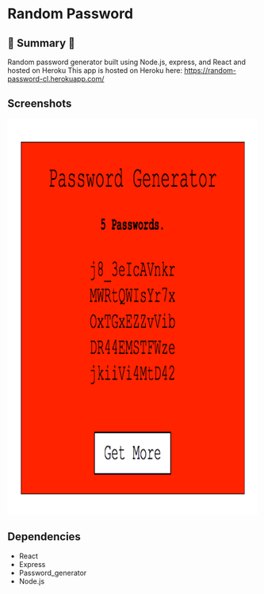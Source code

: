 # Random Password

## :round_pushpin: Summary :round_pushpin:

Random password generator built using Node.js, express, and React and hosted on Heroku
This app is hosted on Heroku here: https://random-password-cl.herokuapp.com/ 

## Screenshots
<img src="https://github.com/chrisliew/random-passwords/blob/master/docs/1.png" height="800px" width="600px">

## Dependencies

* React
* Express
* Password_generator
* Node.js
